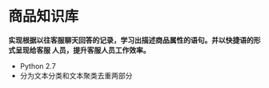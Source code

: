 # 商品知识库 

**实现根据以往客服聊天回答的记录，学习出描述商品属性的语句。并以快捷语的形式呈现给客服 人员，提升客服人员工作效率。**

* Python 2.7
* 分为文本分类和文本聚类去重两部分
